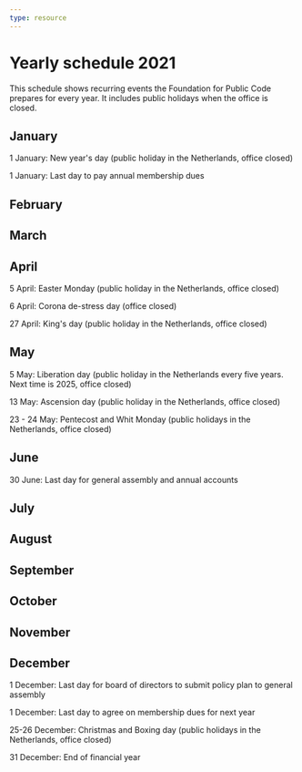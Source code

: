 ```yaml
---
type: resource
---
```


# Yearly schedule 2021

This schedule shows recurring events the Foundation for Public Code prepares for every year. It includes public holidays when the office is closed.

## January

1 January: New year's day (public holiday in the Netherlands, office closed)

1 January: Last day to pay annual membership dues

## February

## March

## April

5 April: Easter Monday (public holiday in the Netherlands, office closed)

6 April: Corona de-stress day (office closed)

27 April: King's day (public holiday in the Netherlands, office closed)

## May

5 May: Liberation day (public holiday in the Netherlands every five years. Next time is 2025, office closed)

13 May: Ascension day (public holiday in the Netherlands, office closed)

23 - 24 May: Pentecost and Whit Monday (public holidays in the Netherlands, office closed)

## June

30 June: Last day for general assembly and annual accounts

## July

## August

## September

## October

## November

## December

1 December: Last day for board of directors to submit policy plan to general assembly

1 December: Last day to agree on membership dues for next year

25-26 December: Christmas and Boxing day (public holidays in the Netherlands, office closed)

31 December: End of financial year
